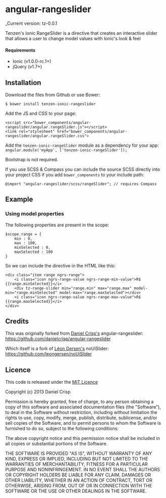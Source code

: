 angular-rangeslider
===================
_Current version: tz-0.0.1

Tenzen's Ionic RangeSlider is a directive that creates an interactive slider that allows a user to change model values with Ionic's look & feel

#### Requirements

- Ionic (v1.0.0-rc.1+)
- jQuery (v1.7+)

Installation
------------

Download the files from Github or use Bower:

    $ bower install tenzen-ionic-rangeslider

Add the JS and CSS to your page:

    <script src="bower_components/angular-rangeslider/angular.rangeSlider.js"></script>
    <link rel="stylesheet" href="bower_components/angular-rangeslider/angular.rangeSlider.css">

Add the `tenzen-ionic-rangeSlider` module as a dependency for your app: `angular.module('myApp', ['tenzen-ionic-rangeSlider']);`

Bootstrap is not required.

If you use SCSS & Compass you can include the source SCSS directly into your project CSS if you add `bower_components` to your include path:

    @import "angular-rangeslider/scss/rangeSlider"; // requires Compass

Example
------------------

### Using model properties

The following properties are present in the scope:

    $scope.range = {
        min : 0,
        max : 100,
        minSelected : 0,
        maxSelected : 100
    }
    
So we can include the directive in the HTML like this:

    <div class="item range ngrs-range">
        <i class="icon ngrs-range-value ngrs-range-min-value">R$ {{range.minSelected}}</i>
        <div tz-range-slider min="range.min" max="range.max" model-min="range.minSelected" model-max="range.maxSelected"></div>
        <i class="icon ngrs-range-value ngrs-range-max-value">R$ {{range.maxSelected}}</i>
    </div>

Credits
-------

This was originally forked from [Daniel Crisp's](https://github.com/danielcrisp) angular-rangeslider:
https://github.com/danielcrisp/angular-rangeslider

Which itself is a fork of [Léon Gersen's](http://refreshless.com/) noUiSlider:
https://github.com/leongersen/noUiSlider

Licence
-------

This code is released under the [MIT Licence](http://opensource.org/licenses/MIT)

Copyright (c) 2013 Daniel Crisp

Permission is hereby granted, free of charge, to any person obtaining a copy
of this software and associated documentation files (the "Software"), to deal
in the Software without restriction, including without limitation the rights
to use, copy, modify, merge, publish, distribute, sublicense, and/or sell
copies of the Software, and to permit persons to whom the Software is
furnished to do so, subject to the following conditions:

The above copyright notice and this permission notice shall be included in
all copies or substantial portions of the Software.

THE SOFTWARE IS PROVIDED "AS IS", WITHOUT WARRANTY OF ANY KIND, EXPRESS OR
IMPLIED, INCLUDING BUT NOT LIMITED TO THE WARRANTIES OF MERCHANTABILITY,
FITNESS FOR A PARTICULAR PURPOSE AND NONINFRINGEMENT. IN NO EVENT SHALL THE
AUTHORS OR COPYRIGHT HOLDERS BE LIABLE FOR ANY CLAIM, DAMAGES OR OTHER
LIABILITY, WHETHER IN AN ACTION OF CONTRACT, TORT OR OTHERWISE, ARISING FROM,
OUT OF OR IN CONNECTION WITH THE SOFTWARE OR THE USE OR OTHER DEALINGS IN
THE SOFTWARE.